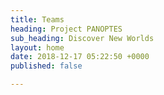 ```yaml
---
title: Teams
heading: Project PANOPTES
sub_heading: Discover New Worlds
layout: home
date: 2018-12-17 05:22:50 +0000
published: false

---
```

